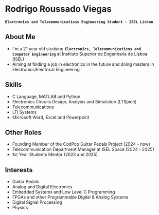 # Rodrigo Roussado Viegas
**`Electronics and Telecommunications Engineering Student - ISEL Lisbon`**

## About Me
- I'm a 21 year old studying **`Electronics, Telecommunications and Computer Engineering`** at Instituto Superior de Engenharia de Lisboa (ISEL)
- Aiming at finding a job in electronics in the future and doing masters in Electronics/Electrical Engineering

## Skills
- C Language, MATLAB and Python
- Electronics Circuits Design, Analysis and Simulation (LTSpice)
- Telecommunications
- LTI Systems
- Microsoft Word, Excel and Powerpoint

## Other Roles
- Founding Member of the CodPop Guitar Pedals Project (2024 - now)
- Telecommunication Department Manager at ISEL Space (2024 - 2025)
- 1st Year Students Mentor (2023 and 2025)

## Interests
- Guitar Pedals
- Analog and Digital Electronics
- Embedded Systems and Low Level C Programming
- FPGAs and other Programmable Digital & Analog Systems
- Digital Signal Processing
- Physics
